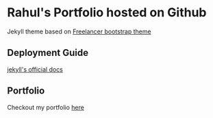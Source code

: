 Rahul's Portfolio hosted on Github
=========================

Jekyll theme based on [Freelancer bootstrap theme ](http://startbootstrap.com/templates/freelancer/)

## Deployment Guide
[jekyll's official docs](http://jekyllrb.com/docs/github-pages/)

## Portfolio
Checkout my portfolio [here](http://blog.newbiedev.com/rahuls_portfolio/)
